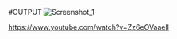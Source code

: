 #OUTPUT
![Screenshot_1](https://user-images.githubusercontent.com/75960970/158997188-3535f7bc-9541-476f-ae35-8f7f4a38a046.png)


https://www.youtube.com/watch?v=Zz6eOVaaelI
